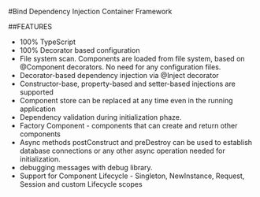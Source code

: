 #Bind
Dependency Injection Container Framework

##FEATURES
- 100% TypeScript
- 100% Decorator based configuration
- File system scan. Components are loaded from file system, based on @Component decorators.
No need for any configuration files.
- Decorator-based dependency injection via @Inject decorator
- Constructor-base, property-based and setter-based injections are supported
- Component store can be replaced at any time even in the running application
- Dependency validation during initialization phaze.
- Factory Component - components that can create and return other components
- Async methods postConstruct and preDestroy can be used to establish database connections or any 
other async operation needed for initialization.
- debugging messages with debug library.
- Support for Component Lifecycle - Singleton, NewInstance, Request, Session and custom Lifecycle scopes


